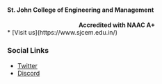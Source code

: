 <h4>St. John College of Engineering and Management</h4>
<div align="center"><b>Accredited with NAAC A+</b></div>
* [Visit us](https://www.sjcem.edu.in/)

### Social Links
* [Twitter](https://twitter.com/OWASP__SJCEM)
* [Discord](https://discord.gg/jj2qEESJFt)

